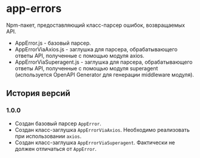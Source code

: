 # app-errors

Npm-пакет, предоставляющий класс-парсер ошибок, возвращаемых API.

- AppError.js - базовый парсер.
- AppErrorViaAxios.js - заглушка для парсера, обрабатывающего ответы API, полученные с помощью модуля axios.
- AppErrorViaSuperagent.js - заглушка для парсера, обрабатывающего ответы API, полученные с помощью модуля superagent (используется OpenAPI Generator для генерации middleware модуля).

## История версий

### 1.0.0

- Создан базовый парсер `AppError`.
- Создан класс-заглушка `AppErrorViaAxios`. Необходимо реализовать при использовании `axios`.
- Создан класс-заглушка `AppErrorViaSuperagent`. Фактически не должен отличаться от `AppError`.
